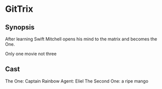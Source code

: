# GitTrix

## Synopsis

After learning Swift Mitchell opens his mind to the matrix and becomes the One.

Only one movie not three

## Cast

The One: Captain Rainbow
Agent: Eliel
The Second One: a ripe mango

